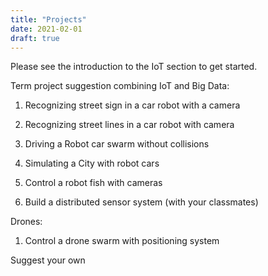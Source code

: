```yaml
---
title: "Projects"
date: 2021-02-01
draft: true
---
```



Please see the introduction to the IoT section to get started.

Term project suggestion combining IoT and Big Data:

1.  Recognizing street sign in a car robot with a camera

2.  Recognizing street lines in a car robot with camera

3.  Driving a Robot car swarm without collisions

4.  Simulating a City with robot cars

5.  Control a robot fish with cameras

6.  Build a distributed sensor system (with your classmates)

Drones:

1.  Control a drone swarm with positioning system

Suggest your own
